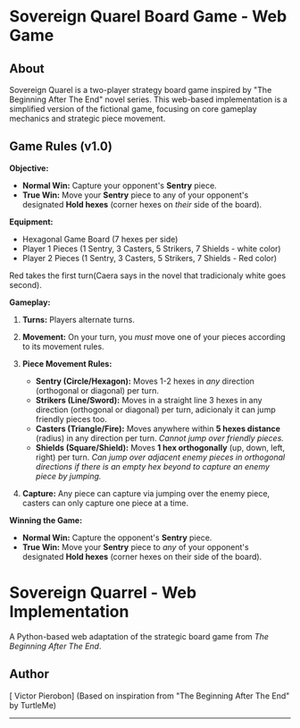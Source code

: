 # Sovereign Quarel Board Game - Web Game

## About

Sovereign Quarel is a two-player strategy board game inspired by "The Beginning After The End" novel series.  This web-based implementation is a simplified version of the fictional game, focusing on core gameplay mechanics and strategic piece movement.

## Game Rules (v1.0)

**Objective:**

*   **Normal Win:** Capture your opponent's **Sentry** piece.
*   **True Win:** Move your **Sentry** piece to any of your opponent's designated **Hold hexes** (corner hexes on *their* side of the board).

**Equipment:**

*   Hexagonal Game Board (7 hexes per side)
*   Player 1 Pieces (1 Sentry, 3 Casters, 5 Strikers, 7 Shields - white color)
*   Player 2 Pieces (1 Sentry, 3 Casters, 5 Strikers, 7 Shields - Red color)


Red takes the first turn(Caera says in the novel that tradicionaly white goes second).

**Gameplay:**

1.  **Turns:** Players alternate turns.
2.  **Movement:** On your turn, you *must* move one of your pieces according to its movement rules.
3.  **Piece Movement Rules:**

    *   **Sentry (Circle/Hexagon):** Moves 1-2 hexes in *any* direction (orthogonal or diagonal) per turn.
    *   **Strikers (Line/Sword):** Moves in a straight line 3 hexes in any direction (orthogonal or diagonal) per turn, adicionaly it can jump friendly pieces too.
    *   **Casters (Triangle/Fire):** Moves anywhere within **5 hexes distance** (radius) in any direction per turn. *Cannot jump over friendly pieces.*
    *   **Shields (Square/Shield):** Moves **1 hex orthogonally** (up, down, left, right) per turn. *Can jump over adjacent enemy pieces in orthogonal directions if there is an empty hex beyond to capture an enemy piece by jumping.*

4.  **Capture:** Any piece can capture via jumping over the enemy piece, casters can only capture one piece at a time.


**Winning the Game:**

*   **Normal Win:** Capture the opponent's **Sentry** piece.
*   **True Win:** Move your **Sentry** piece to *any* of your opponent's designated **Hold hexes** (corner hexes on their side of the board).

# Sovereign Quarrel - Web Implementation

A Python-based web adaptation of the strategic board game from *The Beginning After The End*.



## Author

[ Victor Pierobon] (Based on inspiration from "The Beginning After The End" by TurtleMe)

---